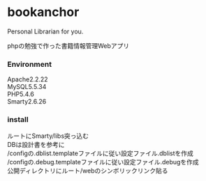bookanchor 
==========
Personal Librarian for you.


phpの勉強で作った書籍情報管理Webアプリ

### Environment
Apache2.2.22  
MySQL5.5.34  
PHP5.4.6  
Smarty2.6.26  

### install
ルートにSmarty/libs突っ込む  
DBは設計書を参考に  
/configの.dblist.templateファイルに従い設定ファイル.dblistを作成  
/configの.debug.templateファイルに従い設定ファイル.debugを作成  
公開ディレクトリにルート/webのシンボリックリンク貼る  

